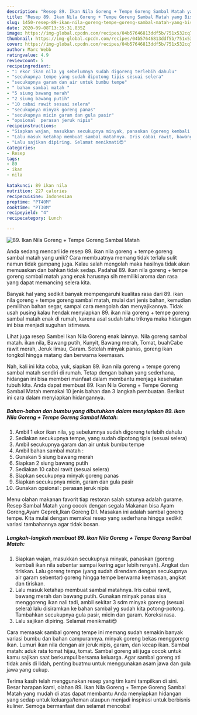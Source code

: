```yaml
---
description: "Resep 89. Ikan Nila Goreng + Tempe Goreng Sambal Matah yang Bisa Manjain Lidah"
title: "Resep 89. Ikan Nila Goreng + Tempe Goreng Sambal Matah yang Bisa Manjain Lidah"
slug: 1450-resep-89-ikan-nila-goreng-tempe-goreng-sambal-matah-yang-bisa-manjain-lidah
date: 2020-09-08T13:35:31.835Z
image: https://img-global.cpcdn.com/recipes/04b57646813ddf5b/751x532cq70/89-ikan-nila-goreng-tempe-goreng-sambal-matah-foto-resep-utama.jpg
thumbnail: https://img-global.cpcdn.com/recipes/04b57646813ddf5b/751x532cq70/89-ikan-nila-goreng-tempe-goreng-sambal-matah-foto-resep-utama.jpg
cover: https://img-global.cpcdn.com/recipes/04b57646813ddf5b/751x532cq70/89-ikan-nila-goreng-tempe-goreng-sambal-matah-foto-resep-utama.jpg
author: Marc Webb
ratingvalue: 4.9
reviewcount: 5
recipeingredient:
- "1 ekor ikan nila yg sebelumnya sudah digoreng terlebih dahulu"
- "secukupnya tempe yang sudah dipotong tipis sesuai selera"
- "secukupnya garam dan air untuk bumbu tempe"
- " bahan sambal matah "
- "5 siung bawang merah"
- "2 siung bawang putih"
- "10 cabai rawit sesuai selera"
- "secukupnya minyak goreng panas"
- "secukupnya micin garam dan gula pasir"
- "opsional  perasan jeruk nipis"
recipeinstructions:
- "Siapkan wajan, masukkan secukupnya minyak, panaskan (goreng kembali ikan nila sebentar sampai kering agar lebih renyah). Angkat dan tiriskan. Lalu goreng tempe (yang sudah direndam dengan secukupnya air garam sebentar) goreng hingga tempe berwarna keemasan, angkat dan tiriskan."
- "Lalu masuk ketahap membuat sambal matahnya. Iris cabai rawit, bawang merah dan bawang putih. Gunakan minyak panas sisa menggoreng ikan nali tadi, ambil sekitar 3 sdm minyak goreng (sesuai selera) lalu disiramkan ke bahan sambal yg sudah kita potong-potong. Tambahkan secukupnya gula pasir, micin dan garam. Koreksi rasa."
- "Lalu sajikan dipiring. Selamat menikmati😍"
categories:
- Resep
tags:
- 89
- ikan
- nila

katakunci: 89 ikan nila 
nutrition: 227 calories
recipecuisine: Indonesian
preptime: "PT40M"
cooktime: "PT30M"
recipeyield: "4"
recipecategory: Lunch

---
```



![89. Ikan Nila Goreng + Tempe Goreng Sambal Matah](https://img-global.cpcdn.com/recipes/04b57646813ddf5b/751x532cq70/89-ikan-nila-goreng-tempe-goreng-sambal-matah-foto-resep-utama.jpg)

Anda sedang mencari ide resep 89. ikan nila goreng + tempe goreng sambal matah yang unik? Cara membuatnya memang tidak terlalu sulit namun tidak gampang juga. Kalau salah mengolah maka hasilnya tidak akan memuaskan dan bahkan tidak sedap. Padahal 89. ikan nila goreng + tempe goreng sambal matah yang enak harusnya sih memiliki aroma dan rasa yang dapat memancing selera kita.

Banyak hal yang sedikit banyak mempengaruhi kualitas rasa dari 89. ikan nila goreng + tempe goreng sambal matah, mulai dari jenis bahan, kemudian pemilihan bahan segar, sampai cara mengolah dan menyajikannya. Tidak usah pusing kalau hendak menyiapkan 89. ikan nila goreng + tempe goreng sambal matah enak di rumah, karena asal sudah tahu triknya maka hidangan ini bisa menjadi suguhan istimewa.

Lihat juga resep Sambel Ikan Nila Goreng enak lainnya. Nila goreng sambal matah. ikan nila, Bawang putih, Kunyit, Bawang merah, Tomat, buahCabe rawit merah, Jeruk limau, Garam. Setelah minyak panas, goreng ikan tongkol hingga matang dan berwarna keemasan.


Nah, kali ini kita coba, yuk, siapkan 89. ikan nila goreng + tempe goreng sambal matah sendiri di rumah. Tetap dengan bahan yang sederhana, hidangan ini bisa memberi manfaat dalam membantu menjaga kesehatan tubuh kita. Anda dapat membuat 89. Ikan Nila Goreng + Tempe Goreng Sambal Matah memakai 10 jenis bahan dan 3 langkah pembuatan. Berikut ini cara dalam menyiapkan hidangannya.

<!--inarticleads1-->

##### Bahan-bahan dan bumbu yang dibutuhkan dalam menyiapkan 89. Ikan Nila Goreng + Tempe Goreng Sambal Matah:

1. Ambil 1 ekor ikan nila, yg sebelumnya sudah digoreng terlebih dahulu
1. Sediakan secukupnya tempe, yang sudah dipotong tipis (sesuai selera)
1. Ambil secukupnya garam dan air untuk bumbu tempe
1. Ambil  bahan sambal matah :
1. Gunakan 5 siung bawang merah
1. Siapkan 2 siung bawang putih
1. Sediakan 10 cabai rawit (sesuai selera)
1. Siapkan secukupnya minyak goreng panas
1. Siapkan secukupnya micin, garam dan gula pasir
1. Gunakan opsional : perasan jeruk nipis


Menu olahan makanan favorit tiap restoran salah satunya adalah gurame. Resep Sambal Matah yang cocok dengan segala Makanan bisa Ayam Goreng,Ayam Geprek,Ikan Goreng Dll. Masakan ini adalah sambal goreng tempe. Kita mulai dengan memakai resep yang sederhana hingga sedikit variasi tambahannya agar tidak bosan. 

<!--inarticleads2-->

##### Langkah-langkah membuat 89. Ikan Nila Goreng + Tempe Goreng Sambal Matah:

1. Siapkan wajan, masukkan secukupnya minyak, panaskan (goreng kembali ikan nila sebentar sampai kering agar lebih renyah). Angkat dan tiriskan. Lalu goreng tempe (yang sudah direndam dengan secukupnya air garam sebentar) goreng hingga tempe berwarna keemasan, angkat dan tiriskan.
1. Lalu masuk ketahap membuat sambal matahnya. Iris cabai rawit, bawang merah dan bawang putih. Gunakan minyak panas sisa menggoreng ikan nali tadi, ambil sekitar 3 sdm minyak goreng (sesuai selera) lalu disiramkan ke bahan sambal yg sudah kita potong-potong. Tambahkan secukupnya gula pasir, micin dan garam. Koreksi rasa.
1. Lalu sajikan dipiring. Selamat menikmati😍


Cara memasak sambal goreng tempe ini memang sudah semakin banyak variasi bumbu dan bahan campurannya. minyak goreng bekas menggoreng ikan. Lumuri ikan nila dengan air jeruk nipis, garam, dan kecap ikan. Sambal matah: aduk rata tomat hijau, tomat. Sambal goreng ati juga cocok untuk kamu sajikan saat berkumpul bersama keluarga. Agar sambal goreng ati tidak amis di lidah, penting buatmu untuk menggunakan asam jawa dan gula jawa yang cukup. 

Terima kasih telah menggunakan resep yang tim kami tampilkan di sini. Besar harapan kami, olahan 89. Ikan Nila Goreng + Tempe Goreng Sambal Matah yang mudah di atas dapat membantu Anda menyiapkan hidangan yang sedap untuk keluarga/teman ataupun menjadi inspirasi untuk berbisnis kuliner. Semoga bermanfaat dan selamat mencoba!
